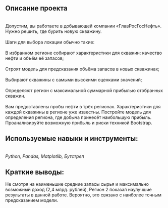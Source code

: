 ## Описание проекта
<br> Допустим, вы работаете в добывающей компании «ГлавРосГосНефть». Нужно решить, где бурить новую скважину.<br>
<br>Шаги для выбора локации обычно такие:<br>
<br>В избранном регионе собирают характеристики для скважин: качество нефти и объём её запасов;<br>
<br>Строят модель для предсказания объёма запасов в новых скважинах;<br>
<br>Выбирают скважины с самыми высокими оценками значений;<br>
<br>Определяют регион с максимальной суммарной прибылью отобранных скважин.<br>
<br>Вам предоставлены пробы нефти в трёх регионах. Характеристики для каждой скважины в регионе уже известны. Постройте модель для определения региона, где добыча принесёт наибольшую прибыль. Проанализируйте возможную прибыль и риски техникой Bootstrap.
## Используемые навыки и инструменты:<br>
<br> *Python, Pandas, Matplotlib, Бутстреп*<br>
 ## Краткие выводы: <br>
 Не смотря на наименьшие средние запасы сырья и максимально возможный доход (2,4 млрд. рублей), Регион 2 показал наулучшие результаты в данной работе. Вероятно, это связано с наиболее точным предсказанием модели.
